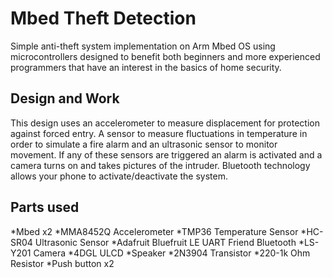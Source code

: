 # Mbed Theft Detection
Simple anti-theft system implementation on Arm Mbed OS using microcontrollers designed to benefit both beginners and more experienced programmers that have an interest in the basics of home security. 

## Design and Work
This design uses an accelerometer to measure displacement for protection against forced entry. A sensor to measure fluctuations in temperature in order to simulate a fire alarm and an ultrasonic sensor to monitor movement. If any of these sensors are triggered an alarm is activated and a camera turns on and takes pictures of the intruder. Bluetooth technology allows your phone to activate/deactivate the system.

## Parts used
*Mbed x2
*MMA8452Q Accelerometer
*TMP36 Temperature Sensor
*HC-SR04 Ultrasonic Sensor
*Adafruit Bluefruit LE UART Friend Bluetooth
*LS-Y201 Camera
*4DGL ULCD
*Speaker
*2N3904 Transistor
*220-1k Ohm Resistor
*Push button x2
